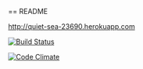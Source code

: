 == README

http://quiet-sea-23690.herokuapp.com

[![Build Status](https://travis-ci.org/teks1/wadror.png)](https://travis-ci.org/teksi/wadror)

[![Code Climate](https://codeclimate.com/github/teks1/wadror.png)](https://codeclimate.com/github/teks1/wadror)
